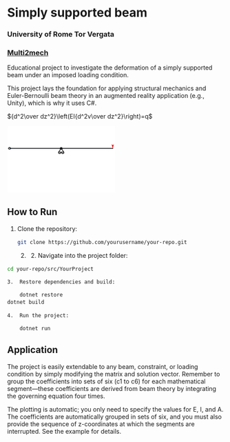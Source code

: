 # Simply supported beam

### University of Rome Tor Vergata 
### [Multi2mech](www.multi2mech.com)

Educational project to investigate the deformation of a simply supported beam under an imposed loading condition.

This project lays the foundation for applying structural mechanics and Euler-Bernoulli beam theory in an augmented reality application (e.g., Unity), which is why it uses C#.

$`{d^2\over dz^2}\left(EI{d^2v\over dz^2}\right)=q`$

<img src="https://github.com/multi2mech/simply-supported-beam-edu/blob/9b54f5899f587631d48e46bd03442c58cc8505df/extra/beam.gif" width="250px" height="auto" />



## How to Run

1. Clone the repository:
   ```bash
   git clone https://github.com/yourusername/your-repo.git
   ```

   2. 2.	Navigate into the project folder:
```bash
cd your-repo/src/YourProject
```

	3.	Restore dependencies and build:
```bash
    dotnet restore
dotnet build
```

	4.	Run the project:
```bash    
    dotnet run
```

## Application

The project is easily extendable to any beam, constraint, or loading condition by simply modifying the matrix and solution vector. Remember to group the coefficients into sets of six (c1 to c6) for each mathematical segment—these coefficients are derived from beam theory by integrating the governing equation four times.

The plotting is automatic; you only need to specify the values for E, I, and A. The coefficients are automatically grouped in sets of six, and you must also provide the sequence of z-coordinates at which the segments are interrupted. See the example for details.
